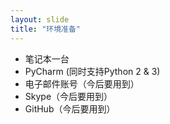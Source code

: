```yaml
---
layout: slide
title: "环境准备"
---
```


- 笔记本一台
- PyCharm (同时支持Python 2 & 3)
- 电子邮件账号（今后要用到）
- Skype（今后要用到）
- GitHub（今后要用到）
